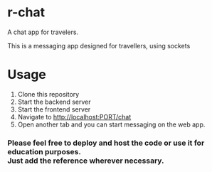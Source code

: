# r-chat
A chat app for travelers.

This is a messaging app designed for travellers, using sockets <br>
<H1>Usage</H1>

1. Clone this repository
2. Start the backend server
3. Start the frontend server
4. Navigate to <a href="http://localhost/chat">http://localhost:PORT/chat </a>
5. Open another tab and you can start messaging on the web app.
   
<h3>Please feel free to deploy and host the code or use it for education purposes. <br> Just add the reference wherever necessary.</h3>

